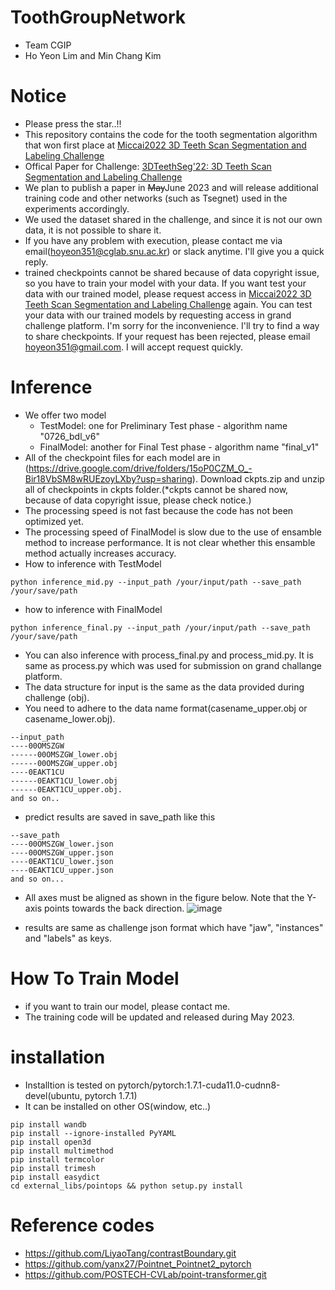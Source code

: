 # ToothGroupNetwork
- Team CGIP
- Ho Yeon Lim and Min Chang Kim 

# Notice
- Please press the star..!!
- This repository contains the code for the tooth segmentation algorithm that won first place at [Miccai2022 3D Teeth Scan Segmentation and Labeling Challenge
](https://3dteethseg.grand-challenge.org/evaluation/challenge/leaderboard/)
- Offical Paper for Challenge: [3DTeethSeg'22: 3D Teeth Scan Segmentation and Labeling Challenge](https://arxiv.org/abs/2305.18277)
- We plan to publish a paper in ~~May~~June 2023 and will release additional training code and other networks (such as Tsegnet) used in the experiments accordingly.
- We used the dataset shared in the challenge, and since it is not our own data, it is not possible to share it.
- If you have any problem with execution, please contact me via email(hoyeon351@cglab.snu.ac.kr) or slack anytime. I'll give you a quick reply.
- trained checkpoints cannot be shared because of data copyright issue, so you have to train your model with your data. If you want test your data with our trained model, please request access in [Miccai2022 3D Teeth Scan Segmentation and Labeling Challenge](https://3dteethseg.grand-challenge.org/evaluation/challenge/leaderboard/) again. You can test your data with our trained models by requesting access in grand challenge platform. I'm sorry for the inconvenience. I'll try to find a way to share checkpoints. If your request has been rejected, please email hoyeon351@gmail.com. I will accept request quickly.



# Inference
- We offer two model
  - TestModel: one for Preliminary Test phase - algorithm name "0726_bdl_v6"
  - FinalModel: another for Final Test phase - algorithm name "final_v1"
- All of the checkpoint files for each model are in (https://drive.google.com/drive/folders/15oP0CZM_O_-Bir18VbSM8wRUEzoyLXby?usp=sharing). Download ckpts.zip and unzip all of checkpoints in ckpts folder.(*ckpts cannot be shared now, because of data copyright issue, please check notice.)
- The processing speed is not fast because the code has not been optimized yet.
- The processing speed of FinalModel is slow due to the use of ensamble method to increase performance. It is not clear whether this ensamble method actually increases accuracy.
- How to inference with TestModel
```
python inference_mid.py --input_path /your/input/path --save_path /your/save/path
```
- how to inference with FinalModel
```
python inference_final.py --input_path /your/input/path --save_path /your/save/path
```
- You can also inference with process_final.py and process_mid.py. It is same as process.py which was used for submission on grand challange platform.   
- The data structure for input is the same as the data provided during challenge (obj).
- You need to adhere to the data name format(casename_upper.obj or casename_lower.obj).
```
--input_path
----00OMSZGW
------00OMSZGW_lower.obj
------00OMSZGW_upper.obj
----0EAKT1CU
------0EAKT1CU_lower.obj
------0EAKT1CU_upper.obj.
and so on..
```
- predict results are saved in save_path like this
```
--save_path
----00OMSZGW_lower.json
----00OMSZGW_upper.json
----0EAKT1CU_lower.json
----0EAKT1CU_upper.json
and so on...
```
- All axes must be aligned as shown in the figure below. Note that the Y-axis points towards the back direction.
![image](https://user-images.githubusercontent.com/70117866/233266358-1f7139ff-3921-44d8-b5bf-1461645de2b3.png)

- results are same as challenge json format which have "jaw", "instances" and "labels" as keys.


# How To Train Model
- if you want to train our model, please contact me.
- The training code will be updated and released during May 2023.

# installation
- Installtion is tested on pytorch/pytorch:1.7.1-cuda11.0-cudnn8-devel(ubuntu, pytorch 1.7.1)
- It can be installed on other OS(window, etc..)

```
pip install wandb
pip install --ignore-installed PyYAML
pip install open3d
pip install multimethod
pip install termcolor
pip install trimesh
pip install easydict
cd external_libs/pointops && python setup.py install
```

# Reference codes
- https://github.com/LiyaoTang/contrastBoundary.git
- https://github.com/yanx27/Pointnet_Pointnet2_pytorch
- https://github.com/POSTECH-CVLab/point-transformer.git
